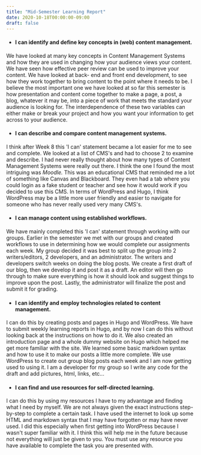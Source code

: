 ```yaml
---
title: "Mid-Semester Learning Report"
date: 2020-10-18T00:00:00-09:00
draft: false
---
```

- #### I can identify and define key concepts in (web) content management.
We have looked at many key concepts in Content Management Systems and how they are used in changing how your audience
views your content. We have seen how effective peer review can be used to improve your content. We have looked at back-
end and front end development, to see how they work together to bring content to the point where it needs to be. I believe 
the most important one we have looked at so far this semester is how presentation and content come together to make a page,
a post, a blog, whatever it may be, into a piece of work that meets the standard your audience is looking for. The interdependence 
of these two variables can either make or break your project and how you want your information to get across to your audience.

- #### I can describe and compare content management systems.
I think after Week 8 this 'I can' statement became a lot easier for me to see and complete. We looked at a list of CMS's and had
to choose 2 to examine and describe. I had never really thought about how many types of Content Management Systems were really out 
there. I think the one I found the most intriguing was *Moodle.* This was an educational CMS that reminded me a lot of something like
Canvas and Blackboard. They even had a tab where you could login as a fake student or teacher and see how it would work if you decided
to use this CMS. In terms of WordPress and Hugo, I think WordPress may be a little more user friendly and easier to navigate for 
someone who has never really used very many CMS's. 

- #### I can manage content using established workflows.
We have mainly completed this 'I can' statement through working with our groups. Earlier in the semester we met with our groups
and created workflows to use in determining how we would complete our assignments each week. My group decided it was best to split
up the group into 2 writers/editors, 2 developers, and an administrator. The writers and developers switch weeks on doing the blog 
posts. We create a first draft of our blog, then we develop it and post it as a draft. An editor will then go through to make sure
everything is how it should look and suggest things to improve upon the post. Lastly, the administrator will finalize the post and
submit it for grading.

- #### I can identify and employ technologies related to content management.
I can do this by creating posts and pages in Hugo and WordPress. We have to submit weekly learning reports in Hugo, and by now I
can do this without looking back at the instructions on how to do it. We also created an introduction page and a whole dummy website
on Hugo which helped me get more familiar with the site. We learned some basic markdown syntax and how to use it to make our posts
a little more complete. We use WordPress to create out group blog posts each week and I am now getting used to using it. I am a developer
for my group so I write any code for the draft and add pictures, html, links, etc...

- #### I can find and use resources for self-directed learning.
I can do this by using my resources I have to my advantage and finding what I need by myself. We are not always given the exact 
instructions step-by-step to complete a certain task. I have used the internet to look up some HTML and markdown syntax that
I may have forgotten or may have never used. I did this especially when first getting into WordPress because I wasn't super familiar 
with it. I think this will help me in the future because not everything will just be given to you. You must use any resource you have
available to complete the task you are presented with. 

